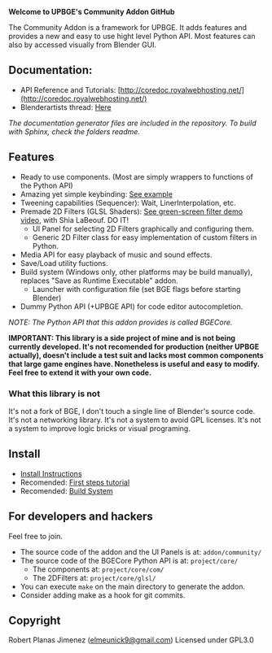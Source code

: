 __Welcome to UPBGE's Community Addon GitHub__

The Community Addon is a framework for UPBGE. It adds features and provides a new and easy to use hight level Python API. Most features can also by accessed visually from Blender GUI.

## Documentation:
* API Reference and Tutorials: [http://coredoc.royalwebhosting.net/](http://coredoc.royalwebhosting.net/)
* Blenderartists thread: [Here](https://blenderartists.org/forum/showthread.php?413239-UPBGE-s-Community-Addon)

_The documentation generator files are included in the repository. To build with Sphinx, check the folders readme._

## Features
* Ready to use components. (Most are simply wrappers to functions of the Python API)
* Amazing yet simple keybinding: [See example](http://coredoc.royalwebhosting.net/api/event.html#key-bindings)
* Tweening capabilities (Sequencer): Wait, LinerInterpolation, etc.
* Premade 2D Filters (GLSL Shaders): [See green-screen filter demo video](https://youtu.be/iiNVnp1Bo2c), with Shia LaBeouf. DO IT!
  * UI Panel for selecting 2D Filters graphically and configuring them.
  * Generic 2D Filter class for easy implementation of custom filters in Python.
* Media API for easy playback of music and sound effects.
* Save/Load utility fuctions.
* Build system (Windows only, other platforms may be build manually), replaces "Save as Runtime Executable" addon.
  * Launcher with configuration file (set BGE flags before starting Blender)
* Dummy Python API (+UPBGE API) for code editor autocompletion.

_NOTE: The Python API that this addon provides is called BGECore._

__IMPORTANT: This library is a side project of mine and is not being currently developed. It's not recomended for production (neither UPBGE actually), doesn't include a test suit and lacks most common components that large game engines have. Nonetheless is useful and easy to modify. Feel free to extend it with your own code.__

### What this library is not
It's not a fork of BGE, I don't touch a single line of Blender's source code. It's not a networking library. It's not a system to avoid GPL licenses. It's not a system to improve logic bricks or visual programing.

## Install
* [Install Instructions](http://coredoc.royalwebhosting.net/index.html)
* Recomended: [First steps tutorial](http://coredoc.royalwebhosting.net/ui.html)
* Recomended: [Build System](http://coredoc.royalwebhosting.net/ui/game_project.html)

## For developers and hackers
Feel free to join.

- The source code of the addon and the UI Panels is at: `addon/community/`
- The source code of the BGECore Python API is at: `project/core/`
  - The components at: `project/core/com/`
  - The 2DFilters at: `project/core/glsl/`
- You can execute `make` on the main directory to generate the addon.
- Consider adding make as a hook for git commits.

## Copyright
Robert Planas Jimenez (elmeunick9@gmail.com)
Licensed under GPL3.0
